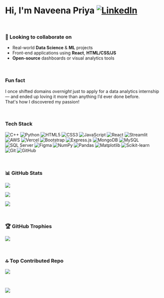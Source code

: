# Hi, I'm **Naveena Priya** [![LinkedIn](https://img.shields.io/badge/LinkedIn-white?style=flat-square&logo=linkedin&logoColor=black)](https://linkedin.com/in/naveena-priya-n-830784255/)



<br/>

### 🤝 Looking to collaborate on

- Real-world **Data Science** & **ML** projects  
- Front-end applications using **React**, **HTML/CSS/JS**  
- **Open-source** dashboards or visual analytics tools

<br/>

### Fun fact

I once shifted domains *overnight* just to apply for a data analytics internship — and ended up loving it more than anything I’d ever done before.  
That's how I discovered my passion!

<br/>


### Tech Stack

![C++](https://img.shields.io/badge/C++-white?style=flat-square&logo=c%2B%2B&logoColor=black)
![Python](https://img.shields.io/badge/Python-white?style=flat-square&logo=python&logoColor=black)
![HTML5](https://img.shields.io/badge/HTML5-white?style=flat-square&logo=html5&logoColor=black)
![CSS3](https://img.shields.io/badge/CSS3-white?style=flat-square&logo=css3&logoColor=black)
![JavaScript](https://img.shields.io/badge/JavaScript-white?style=flat-square&logo=javascript&logoColor=black)
![React](https://img.shields.io/badge/React-white?style=flat-square&logo=react&logoColor=black)
![Streamlit](https://img.shields.io/badge/Streamlit-white?style=flat-square&logo=streamlit&logoColor=black)
![AWS](https://img.shields.io/badge/AWS-white?style=flat-square&logo=amazon-aws&logoColor=black)
![Vercel](https://img.shields.io/badge/Vercel-white?style=flat-square&logo=vercel&logoColor=black)
![Bootstrap](https://img.shields.io/badge/Bootstrap-white?style=flat-square&logo=bootstrap&logoColor=black)
![Express.js](https://img.shields.io/badge/Express-white?style=flat-square&logo=express&logoColor=black)
![MongoDB](https://img.shields.io/badge/MongoDB-white?style=flat-square&logo=mongodb&logoColor=black)
![MySQL](https://img.shields.io/badge/MySQL-white?style=flat-square&logo=mysql&logoColor=black)
![SQL Server](https://img.shields.io/badge/SQL%20Server-white?style=flat-square&logo=microsoft-sql-server&logoColor=black)
![Figma](https://img.shields.io/badge/Figma-white?style=flat-square&logo=figma&logoColor=black)
![NumPy](https://img.shields.io/badge/NumPy-white?style=flat-square&logo=numpy&logoColor=black)
![Pandas](https://img.shields.io/badge/Pandas-white?style=flat-square&logo=pandas&logoColor=black)
![Matplotlib](https://img.shields.io/badge/Matplotlib-white?style=flat-square&logo=matplotlib&logoColor=black)
![Scikit-learn](https://img.shields.io/badge/Scikit--learn-white?style=flat-square&logo=scikit-learn&logoColor=black)
![Git](https://img.shields.io/badge/Git-white?style=flat-square&logo=git&logoColor=black)
![GitHub](https://img.shields.io/badge/GitHub-white?style=flat-square&logo=github&logoColor=black)

<br/>


### 📊 GitHub Stats

![](https://github-readme-stats.vercel.app/api?username=NaveenapriyaN&theme=graywhite&hide_border=false&include_all_commits=false&count_private=false)

![](https://github-readme-stats.vercel.app/api/top-langs/?username=NaveenapriyaN&theme=graywhite&hide_border=false&include_all_commits=false&count_private=false&layout=compact)

![](https://nirzak-streak-stats.vercel.app/?user=NaveenapriyaN&theme=graywhite&hide_border=false)


<br/>


### 🏆 GitHub Trophies

![](https://github-profile-trophy.vercel.app/?username=NaveenapriyaN&theme=radical&no-frame=false&no-bg=true&margin-w=4)

<br/>


### 🔝 Top Contributed Repo

![](https://github-contributor-stats.vercel.app/api?username=NaveenapriyaN&limit=5&theme=graywhite&combine_all_yearly_contributions=true)

<br/>


[![](https://visitcount.itsvg.in/api?id=NaveenapriyaN&icon=0&color=9)](https://visitcount.itsvg.in)

